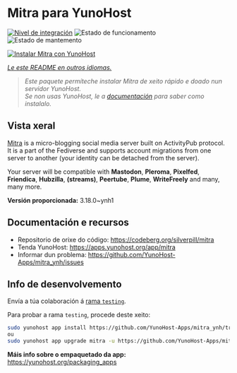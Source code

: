 <!--
NOTA: Este README foi creado automáticamente por <https://github.com/YunoHost/apps/tree/master/tools/readme_generator>
NON debe editarse manualmente.
-->

# Mitra para YunoHost

[![Nivel de integración](https://apps.yunohost.org/badge/integration/mitra)](https://ci-apps.yunohost.org/ci/apps/mitra/)
![Estado de funcionamento](https://apps.yunohost.org/badge/state/mitra)
![Estado de mantemento](https://apps.yunohost.org/badge/maintained/mitra)

[![Instalar Mitra con YunoHost](https://install-app.yunohost.org/install-with-yunohost.svg)](https://install-app.yunohost.org/?app=mitra)

*[Le este README en outros idiomas.](./ALL_README.md)*

> *Este paquete permíteche instalar Mitra de xeito rápido e doado nun servidor YunoHost.*  
> *Se non usas YunoHost, le a [documentación](https://yunohost.org/install) para saber como instalalo.*

## Vista xeral

[Mitra](https://codeberg.org/silverpill/mitra) is a micro-blogging social media server built on ActivityPub protocol. It is a part of the Fediverse and supports account migrations from one server to another (your identity can be detached from the server).

Your server will be compatible with **Mastodon**, **Pleroma**, **Pixelfed**, **Friendica**, **Hubzilla**, **(streams)**, **Peertube**, **Plume**, **WriteFreely** and many, many more.


**Versión proporcionada:** 3.18.0~ynh1
## Documentación e recursos

- Repositorio de orixe do código: <https://codeberg.org/silverpill/mitra>
- Tenda YunoHost: <https://apps.yunohost.org/app/mitra>
- Informar dun problema: <https://github.com/YunoHost-Apps/mitra_ynh/issues>

## Info de desenvolvemento

Envía a túa colaboración á [rama `testing`](https://github.com/YunoHost-Apps/mitra_ynh/tree/testing).

Para probar a rama `testing`, procede deste xeito:

```bash
sudo yunohost app install https://github.com/YunoHost-Apps/mitra_ynh/tree/testing --debug
ou
sudo yunohost app upgrade mitra -u https://github.com/YunoHost-Apps/mitra_ynh/tree/testing --debug
```

**Máis info sobre o empaquetado da app:** <https://yunohost.org/packaging_apps>
